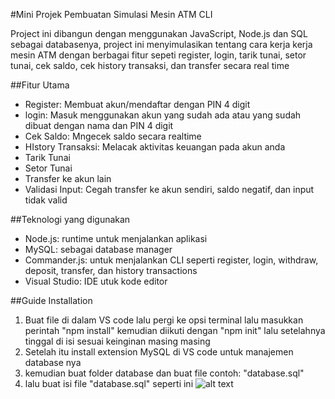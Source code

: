 #Mini Projek Pembuatan Simulasi Mesin ATM CLI

Project ini dibangun dengan menggunakan JavaScript, Node.js dan SQL sebagai databasenya, project ini menyimulasikan tentang cara kerja kerja mesin ATM dengan berbagai fitur sepeti register, login, tarik tunai, setor tunai, cek saldo, cek history transaksi, dan transfer secara real time

##Fitur Utama
- Register: Membuat akun/mendaftar dengan PIN 4 digit
- login: Masuk menggunakan akun yang sudah ada atau yang sudah dibuat dengan nama dan PIN 4 digit
- Cek Saldo: Mngecek saldo secara realtime
- HIstory Transaksi: Melacak aktivitas keuangan pada akun anda
- Tarik Tunai
- Setor Tunai
- Transfer ke akun lain
- Validasi Input: Cegah transfer ke akun sendiri, saldo negatif, dan input tidak valid

##Teknologi yang digunakan
- Node.js: runtime untuk menjalankan aplikasi
- MySQL: sebagai database manager
- Commander.js: untuk menjalankan CLI seperti register, login, withdraw, deposit, transfer, dan history transactions
- Visual Studio: IDE utuk kode editor

##Guide Installation
1. Buat file di dalam VS code lalu pergi ke opsi terminal lalu masukkan perintah "npm install" kemudian diikuti dengan "npm init" lalu setelahnya tinggal di isi sesuai keinginan masing masing
2. Setelah itu install extension MySQL di VS code untuk manajemen database nya
3. kemudian buat folder database dan buat file contoh: "database.sql"
4. lalu buat isi file "database.sql" seperti ini
   ![alt text](?raw=true)

